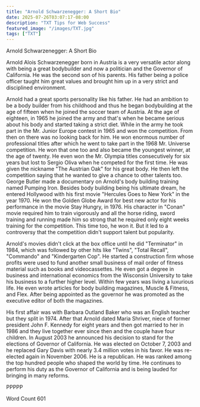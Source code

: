 ```yaml
---
title: "Arnold Schwarzenegger: A Short Bio"
date: 2025-07-26T03:07:17-08:00
description: "TXT Tips for Web Success"
featured_image: "/images/TXT.jpg"
tags: ["TXT"]
---
```


Arnold Schwarzenegger: A Short Bio

Arnold Alois Schwarzenegger born in Austria is a very versatile actor along with being a great bodybuilder and now a politician and the Governor of California. He was the second son of his parents. His father being a police officer taught him great values and brought him up in a very strict and disciplined environment.

Arnold had a great sports personality like his father. He had an ambition to be a body builder from his childhood and thus he began bodybuilding at the age of fifteen when he joined the soccer team of Austria. At the age of eighteen, in 1965 he joined the army and that's when he became serious about his body and started taking a strict diet. While in the army he took part in the Mr. Junior Europe contest in 1965 and won the competition. From then on there was no looking back for him. He won enormous number of professional titles after which he went to take part in the 1968 Mr. Universe competition. He won that one too and also became the youngest winner, at the age of twenty. He even won the Mr. Olympia titles consecutively for six years but lost to Sergio Oliva when he competed for the first time. He was given the nickname "The Austrian Oak" for his great body. He then left the competition saying that he wanted to give a chance to other talents too. George Butler made a documentary on Arnold's body building training named Pumping Iron. Besides body building being his ultimate dream, he entered Hollywood with his first movie "Hercules Goes to New York" in the year 1970. He won the Golden Globe Award for best new actor for his performance in the movie Stay Hungry, in 1976. His character in "Conan" movie required him to train vigorously and all the horse riding, sword training and running made him so strong that he required only eight weeks training for the competition. This time too, he won it. But it led to a controversy that the competition didn't support talent but popularity. 

Arnold's movies didn't click at the box office until he did "Terminator" in 1984, which was followed by other hits like "Twins", "Total Recall", "Commando" and "Kindergarten Cop". He started a construction firm whose profits were used to fund another small business of mail order of fitness material such as books and videocassettes. He even got a degree in business and international economics from the Wisconsin University to take his business to a further higher level. Within few years was living a luxurious life. He even wrote articles for body building magazines, Muscle & Fitness, and Flex. After being appointed as the governor he was promoted as the executive editor of both the magazines.

His first affair was with Barbara Outland Baker who was an English teacher but they split in 1974. After that Arnold dated Maria Shriver, niece of former president John F. Kennedy for eight years and then got married to her in 1986 and they live together ever since then and the couple have four children. In August 2003 he announced his decision to stand for the elections of Governor of California. He was elected on October 7, 2003 and he replaced Gary Davis with nearly 3.4 million votes in his favor. He was re-elected again in November 2006. He is a republican. He was ranked among the top hundred people who shaped the world by time. He continues to perform his duty as the Governor of California and is being lauded for bringing in many reforms. 

PPPPP

Word Count 601

